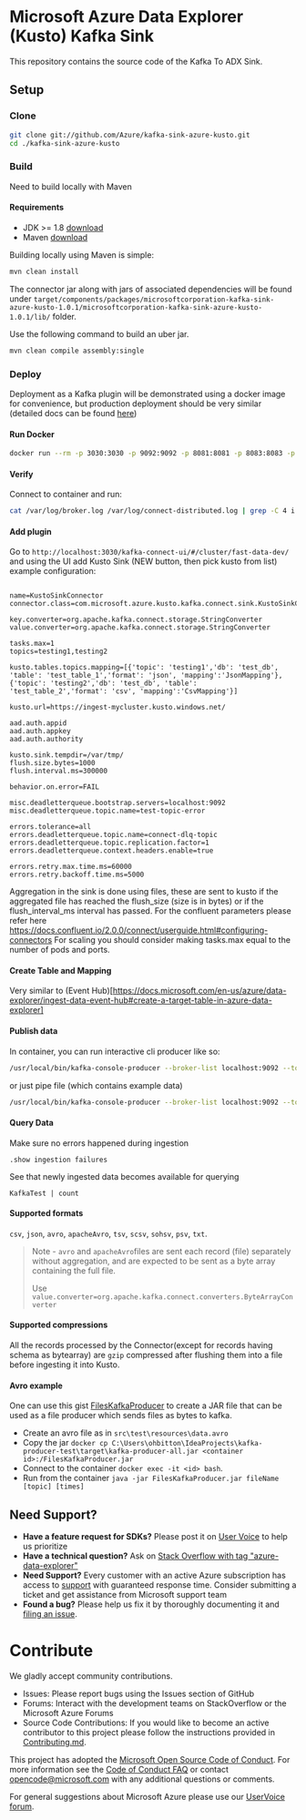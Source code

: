 # Microsoft Azure Data Explorer (Kusto) Kafka Sink 
This repository contains the source code of the Kafka To ADX Sink.


## Setup

### Clone

```bash
git clone git://github.com/Azure/kafka-sink-azure-kusto.git
cd ./kafka-sink-azure-kusto
```

### Build

Need to build locally with Maven 

#### Requirements

* JDK >= 1.8 [download](https://www.oracle.com/technetwork/java/javase/downloads/index.html)
* Maven [download](https://maven.apache.org/install.html)

Building locally using Maven is simple:

```bash
mvn clean install
```

The connector jar along with jars of associated dependencies will be found under `target/components/packages/microsoftcorporation-kafka-sink-azure-kusto-1.0.1/microsoftcorporation-kafka-sink-azure-kusto-1.0.1/lib/` folder.

Use the following command to build an uber jar.

```bash
mvn clean compile assembly:single
```

### Deploy 

Deployment as a Kafka plugin will be demonstrated using a docker image for convenience,
but production deployment should be very similar (detailed docs can be found [here](https://docs.confluent.io/current/connect/userguide.html#installing-plugins))

#### Run Docker
```bash
docker run --rm -p 3030:3030 -p 9092:9092 -p 8081:8081 -p 8083:8083 -p 8082:8082 -p 2181:2181  -v C:\kafka-sink-azure-kusto\target\kafka-sink-azure-kusto-0.1.0-jar-with-dependencies.jar:/connectors/kafka-sink-azure-kusto-0.1.0-jar-with-dependencies.jar landoop/fast-data-dev 
```

#### Verify 
Connect to container and run:

```bash
cat /var/log/broker.log /var/log/connect-distributed.log | grep -C 4 i kusto
```

#### Add plugin 
Go to `http://localhost:3030/kafka-connect-ui/#/cluster/fast-data-dev/` and using the UI add Kusto Sink (NEW button, then pick kusto from list)
example configuration:

```config

name=KustoSinkConnector 
connector.class=com.microsoft.azure.kusto.kafka.connect.sink.KustoSinkConnector 

key.converter=org.apache.kafka.connect.storage.StringConverter 
value.converter=org.apache.kafka.connect.storage.StringConverter 

tasks.max=1 
topics=testing1,testing2

kusto.tables.topics.mapping=[{'topic': 'testing1','db': 'test_db', 'table': 'test_table_1','format': 'json', 'mapping':'JsonMapping'},{'topic': 'testing2','db': 'test_db', 'table': 'test_table_2','format': 'csv', 'mapping':'CsvMapping'}] 

kusto.url=https://ingest-mycluster.kusto.windows.net/ 

aad.auth.appid
aad.auth.appkey
aad.auth.authority

kusto.sink.tempdir=/var/tmp/ 
flush.size.bytes=1000
flush.interval.ms=300000

behavior.on.error=FAIL

misc.deadletterqueue.bootstrap.servers=localhost:9092
misc.deadletterqueue.topic.name=test-topic-error

errors.tolerance=all
errors.deadletterqueue.topic.name=connect-dlq-topic
errors.deadletterqueue.topic.replication.factor=1
errors.deadletterqueue.context.headers.enable=true

errors.retry.max.time.ms=60000
errors.retry.backoff.time.ms=5000
````

Aggregation in the sink is done using files, these are sent to kusto if the aggregated file has reached the flush_size 
(size is in bytes) or if the flush_interval_ms interval has passed. 
For the confluent parameters please refer here https://docs.confluent.io/2.0.0/connect/userguide.html#configuring-connectors
For scaling you should consider making tasks.max equal to the number of pods and ports.

#### Create Table and Mapping
Very similar to (Event Hub)[https://docs.microsoft.com/en-us/azure/data-explorer/ingest-data-event-hub#create-a-target-table-in-azure-data-explorer]

#### Publish data
In container, you can run interactive cli producer like so:
```bash
/usr/local/bin/kafka-console-producer --broker-list localhost:9092 --topic testing1
```

or just pipe file (which contains example data)
```bash
/usr/local/bin/kafka-console-producer --broker-list localhost:9092 --topic testing1 < file.json
```

#### Query Data
Make sure no errors happened during ingestion
```
.show ingestion failures
```
See that newly ingested data becomes available for querying
```
KafkaTest | count
```


#### Supported formats
`csv`, `json`, `avro`, `apacheAvro`, `tsv`, `scsv`, `sohsv`, `psv`, `txt`.

> Note - `avro` and `apacheAvro`files are sent each record (file) separately without aggregation, and are expected to be sent as a byte array containing the full file.
> 
>Use `value.converter=org.apache.kafka.connect.converters.ByteArrayConverter`

#### Supported compressions    
All the records processed by the Connector(except for records having schema as bytearray) are `gzip` compressed after flushing them into a file before ingesting it into Kusto.

#### Avro example
One can use this gist [FilesKafkaProducer]("https://gist.github.com/ohadbitt/8475dc9f63df1c0d0bc322e9b00fdd00") to create
a JAR file that can be used as a file producer which sends files as bytes to kafka. 
* Create an avro file as in `src\test\resources\data.avro`
* Copy the jar `docker cp C:\Users\ohbitton\IdeaProjects\kafka-producer-test\target\kafka-producer-all.jar <container id>:/FilesKafkaProducer.jar`
* Connect to the container `docker exec -it <id> bash`.
* Run from the container `java -jar FilesKafkaProducer.jar fileName [topic] [times]`

## Need Support?
- **Have a feature request for SDKs?** Please post it on [User Voice](https://feedback.azure.com/forums/915733-azure-data-explorer) to help us prioritize
- **Have a technical question?** Ask on [Stack Overflow with tag "azure-data-explorer"](https://stackoverflow.com/questions/tagged/azure-data-explorer)
- **Need Support?** Every customer with an active Azure subscription has access to [support](https://docs.microsoft.com/en-us/azure/azure-supportability/how-to-create-azure-support-request) with guaranteed response time.  Consider submitting a ticket and get assistance from Microsoft support team
- **Found a bug?** Please help us fix it by thoroughly documenting it and [filing an issue](https://github.com/Azure/kafka-sink-azure-kusto/issues/new).

# Contribute

We gladly accept community contributions.

- Issues: Please report bugs using the Issues section of GitHub
- Forums: Interact with the development teams on StackOverflow or the Microsoft Azure Forums
- Source Code Contributions: If you would like to become an active contributor to this project please follow the instructions provided in [Contributing.md](CONTRIBUTING.md).

This project has adopted the [Microsoft Open Source Code of Conduct](https://opensource.microsoft.com/codeofconduct/). For more information see the [Code of Conduct FAQ](https://opensource.microsoft.com/codeofconduct/faq/) or contact [opencode@microsoft.com](mailto:opencode@microsoft.com) with any additional questions or comments.

For general suggestions about Microsoft Azure please use our [UserVoice forum](http://feedback.azure.com/forums/34192--general-feedback).
